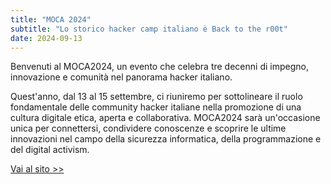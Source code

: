 ```yaml
---
title: "MOCA 2024"
subtitle: "Lo storico hacker camp italiano è Back to the r00t"
date: 2024-09-13
---
```

Benvenuti al MOCA2024, un evento che celebra tre decenni di impegno, innovazione e comunità nel panorama hacker italiano.

Quest'anno, dal 13 al 15 settembre, ci riuniremo per sottolineare il ruolo fondamentale delle community hacker italiane nella promozione di una cultura digitale etica, aperta e collaborativa. MOCA2024 sarà un'occasione unica per connettersi, condividere conoscenze e scoprire le ultime innovazioni nel campo della sicurezza informatica, della programmazione e del digital activism.

<a href="https://moca.camp" class="bottom-2 right-2 text-accent hover:underline">Vai al sito >></a>